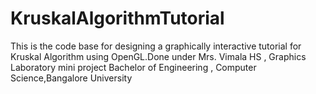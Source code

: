 # KruskalAlgorithmTutorial

This is the code base for designing a graphically interactive tutorial for Kruskal Algorithm using OpenGL.Done under Mrs. Vimala HS , Graphics Laboratory mini project
Bachelor of Engineering , Computer Science,Bangalore University
